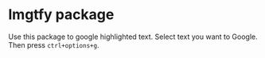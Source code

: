 # lmgtfy package

Use this package to google highlighted text. Select text you want to Google. Then
press `ctrl+options+g`.
